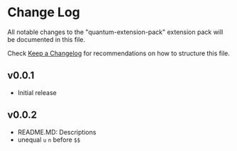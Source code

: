 # Change Log

All notable changes to the "quantum-extension-pack" extension pack will be documented in this file.

Check [Keep a Changelog](http://keepachangelog.com/) for recommendations on how to structure this file.




## v0.0.1

- Initial release

## v0.0.2

- README.MD: Descriptions
- unequal `u` `n` before `$$`
